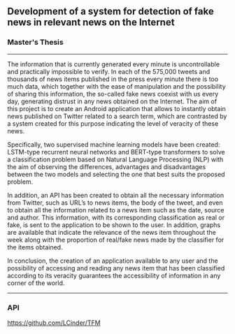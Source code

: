 ## Development of a system for detection of fake news in relevant news on the Internet
### Master's Thesis

---
The information that is currently generated every minute is uncontrollable and practically impossible to verify. In each of the 575,000 tweets and thousands of news items
published in the press every minute there is too much data, which together with the ease
of manipulation and the possibility of sharing this information, the so-called fake news
coexist with us every day, generating distrust in any news obtained on the Internet.
The aim of this project is to create an Android application that allows to instantly obtain
news published on Twitter related to a search term, which are contrasted by a system
created for this purpose indicating the level of veracity of these news.

Specifically, two supervised machine learning models have been created: LSTM-type recurrent neural networks and BERT-type transformers to solve a classification problem
based on Natural Language Processing (NLP) with the aim of observing the differences,
advantages and disadvantages between the two models and selecting the one that best
suits the proposed problem.

In addition, an API has been created to obtain all the necessary information from Twitter,
such as URL’s to news items, the body of the tweet, and even to obtain all the information related to a news item such as the date, source and author. This information, with
its corresponding classification as real or fake, is sent to the application to be shown to
the user. In addition, graphs are available that indicate the relevance of the news item
throughout the week along with the proportion of real/fake news made by the classifier
for the items obtained.

In conclusion, the creation of an application available to any user and the possibility of
accessing and reading any news item that has been classified according to its veracity
guarantees the accessibility of information in any corner of the world.

---

### API

https://github.com/LCinder/TFM
